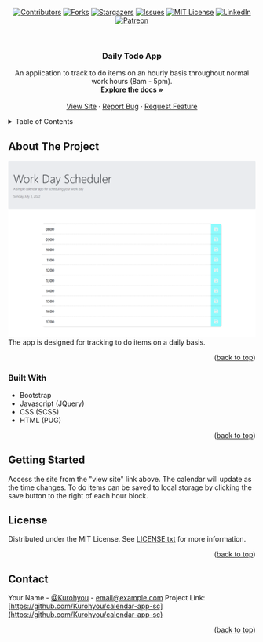 <div id="top"></div>
<span align="center">

[![Contributors][contributors-shield]][contributors-url] [![Forks][forks-shield]][forks-url] [![Stargazers][stars-shield]][stars-url] [![Issues][issues-shield]][issues-url] [![MIT License][license-shield]][license-url]
[![LinkedIn][linkedin-shield]][linkedin-url] [![Patreon][patreon-shield]][patreon-url]

</span>
<!-- PROJECT LOGO -->
<br />
<div align="center">
<h3 align="center">Daily Todo App</h3>
<p align="center">
An application to track to do items on an hourly basis throughout normal work hours (8am - 5pm).
<br/>
<a href="https://github.com/Kurohyou/calendar-app-sc"><strong>Explore the docs »</strong></a>
<br/>
<br/>
<a href="https://kurohyou.github.io/calendar-app-sc/">View Site</a>
·
<a href="https://github.com/Kurohyou/calendar-app-sc/issues">Report Bug</a>
·
<a href="https://github.com/Kurohyou/calendar-app-sc/issues">Request Feature</a>
</p>
</div>
<!-- TABLE OF CONTENTS -->
<details>
<summary>Table of Contents</summary>
<ol>
<li>
<a href="#about-the-project">About The Project</a>
<ul>
<li><a href="#built-with">Built With</a></li>
</ul>
</li>
<li>
<a href="#getting-started">Getting Started</a>
</li>
<li><a href="#license">License</a></li>
<li><a href="#contact">Contact</a></li>
</ol>
</details>
<!-- ABOUT THE PROJECT -->

## About The Project
![Product Name Screen Shot][product-screenshot]
The app is designed for tracking to do items on a daily basis.
<p align="right">(<a href="#top">back to top</a>)</p>

### Built With
- Bootstrap
- Javascript (JQuery)
- CSS (SCSS)
- HTML (PUG)
<p align="right">(<a href="#top">back to top</a>)</p>
<!-- GETTING STARTED -->

## Getting Started
Access the site from the "view site" link above. The calendar will update as the time changes. To do items can be saved to local storage by clicking the save button to the right of each hour block.
<!-- LICENSE -->

## License
Distributed under the MIT License. See [LICENSE.txt](LICENSE.txt) for more information.
<p align="right">(<a href="#top">back to top</a>)</p>
<!-- CONTACT -->

## Contact
Your Name - [@Kurohyou](https://twitter.com/Kurohyou) - email@example.com
Project Link: [https://github.com/Kurohyou/calendar-app-sc](https://github.com/Kurohyou/calendar-app-sc)
<p align="right">(<a href="#top">back to top</a>)</p>
<!-- MARKDOWN LINKS & IMAGES -->
<!-- https://www.markdownguide.org/basic-syntax/#reference-style-links -->

[contributors-shield]: https://img.shields.io/github/contributors/Kurohyou/calendar-app-sc.svg?style=flat
[contributors-url]: https://github.com/Kurohyou/calendar-app-sc/graphs/contributors
[forks-shield]: https://img.shields.io/github/forks/Kurohyou/calendar-app-sc.svg?style=flat
[forks-url]: https://github.com/Kurohyou/calendar-app-sc/network/members
[stars-shield]: https://img.shields.io/github/stars/Kurohyou/calendar-app-sc.svg?style=flat
[stars-url]: https://github.com/Kurohyou/calendar-app-sc/stargazers
[issues-shield]: https://img.shields.io/github/issues/Kurohyou/calendar-app-sc.svg?style=flat
[issues-url]: https://github.com/Kurohyou/calendar-app-sc/issues
[license-shield]: https://img.shields.io/github/license/Kurohyou/calendar-app-sc.svg?style=flat
[license-url]: https://github.com/Kurohyou/calendar-app-sc/blob/master/LICENSE.txt
[linkedin-shield]: https://img.shields.io/badge/-LinkedIn-black.svg?style=flat&logo=linkedin&colorB=555
[linkedin-url]: https://linkedin.com/in/Kurohyou
[patreon-shield]: https://img.shields.io/endpoint.svg?url=https%3A%2F%2Fshieldsio-patreon.vercel.app%2Fapi%3Fusername%3Dkurohyoustudios%26type%3Dpatrons&style=flat
[patreon-url]: https://patreon.com/kurohyoustudios
[product-screenshot]: assets/images/screenshot.png